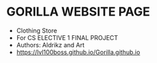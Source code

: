 # GORILLA WEBSITE PAGE
- Clothing Store
- For CS ELECTIVE 1 FINAL PROJECT
- Authors: Aldrikz and Art
- https://lvl100boss.github.io/Gorilla.github.io